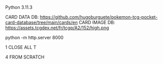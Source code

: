 Python 3.11.3

CARD DATA DB: https://github.com/hugoburguete/pokemon-tcg-pocket-card-database/tree/main/cards/en
CARD IMAGE DB: https://assets.tcgdex.net/fr/tcgp/A2/152/high.png

python -m http.server 8000

1 CLOSE ALL T





4 FROM SCRATCH